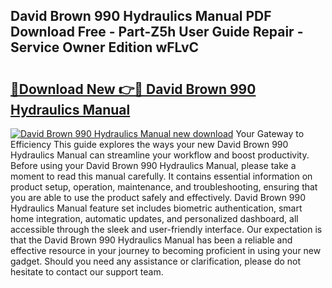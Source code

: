 ## David Brown 990 Hydraulics Manual PDF Download Free - Part-Z5h User Guide Repair - Service Owner Edition wFLvC

# <h2><a href="http://bc7776.oget.top/?id=David+Brown+990+Hydraulics+Manual">🔗Download New 👉🔴 David Brown 990 Hydraulics Manual</a></h2>

[![David Brown 990 Hydraulics Manual new download](https://i.imgur.com/5g1atiW.png)](http://bc7776.oget.top/?id=David+Brown+990+Hydraulics+Manual)
Your Gateway to Efficiency This guide explores the ways your new David Brown 990 Hydraulics Manual can streamline your workflow and boost productivity. Before using your David Brown 990 Hydraulics Manual, please take a moment to read this manual carefully. It contains essential information on product setup, operation, maintenance, and troubleshooting, ensuring that you are able to use the product safely and effectively. David Brown 990 Hydraulics Manual feature set includes biometric authentication, smart home integration, automatic updates, and personalized dashboard, all accessible through the sleek and user-friendly interface. Our expectation is that the David Brown 990 Hydraulics Manual has been a reliable and effective resource in your journey to becoming proficient in using your new gadget. Should you need any assistance or clarification, please do not hesitate to contact our support team.
